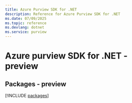 ```yaml
---
title: Azure Purview SDK for .NET
description: Reference for Azure Purview SDK for .NET
ms.date: 07/09/2025
ms.topic: reference
ms.devlang: dotnet
ms.service: purview
---
```

# Azure purview SDK for .NET - preview
## Packages - preview
[!INCLUDE [packages](purview-index.md)]
